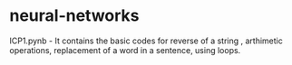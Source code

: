 # neural-networks

ICP1.pynb - It contains the basic codes for reverse of a string , arthimetic operations, replacement of a word in a sentence, using loops.
